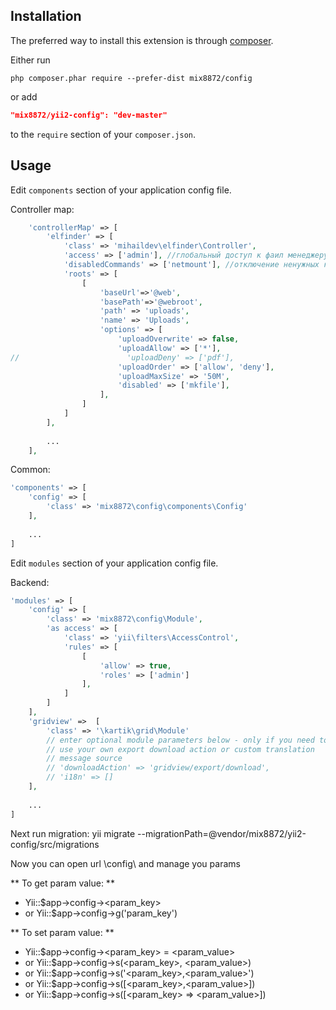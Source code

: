 Installation
------------

The preferred way to install this extension is through [composer](http://getcomposer.org/download/).

Either run

```
php composer.phar require --prefer-dist mix8872/config
```

or add

```json
"mix8872/yii2-config": "dev-master"
```

to the `require` section of your `composer.json`.

Usage
-----

Edit `components` section of your application config file.

Controller map: 

```php
	'controllerMap' => [
        'elfinder' => [
            'class' => 'mihaildev\elfinder\Controller',
            'access' => ['admin'], //глобальный доступ к фаил менеджеру @ - для авторизорованных , ? - для гостей , чтоб открыть всем ['@', '?']
            'disabledCommands' => ['netmount'], //отключение ненужных команд https://github.com/Studio-42/elFinder/wiki/Client-configuration-options#commands
            'roots' => [
                [
                    'baseUrl'=>'@web',
                    'basePath'=>'@webroot',
                    'path' => 'uploads',
                    'name' => 'Uploads',
                    'options' => [
                        'uploadOverwrite' => false,
                        'uploadAllow' => ['*'],
//                        'uploadDeny' => ['pdf'],
                        'uploadOrder' => ['allow', 'deny'],
                        'uploadMaxSize' => '50M',
                        'disabled' => ['mkfile'],
                    ],
                ]
            ]
        ],
		
		...
    ],
```

Common:

```php
'components' => [
	'config' => [
		'class' => 'mix8872\config\components\Config'
	],
	
	...
]
```

Edit `modules` section of your application config file.

Backend:

```php
'modules' => [
	'config' => [
		'class' => 'mix8872\config\Module',
		'as access' => [
			'class' => 'yii\filters\AccessControl',
			'rules' => [
				[
					'allow' => true,
					'roles' => ['admin']
				],
			]
		]
	],
	'gridview' =>  [
		'class' => '\kartik\grid\Module'
		// enter optional module parameters below - only if you need to
		// use your own export download action or custom translation
		// message source
		// 'downloadAction' => 'gridview/export/download',
		// 'i18n' => []
	],
	
	...
]
```

Next run migration: yii migrate --migrationPath=@vendor/mix8872/yii2-config/src/migrations


Now you can open url \config\ and manage you params

** To get param value: **
 * Yii::$app->config-><param_key>
 * or Yii::$app->config->g('param_key')

** To set param value: **
 * Yii::$app->config-><param_key> = <param_value> 
 * or Yii::$app->config->s(<param_key>, <param_value>) 
 * or Yii::$app->config->s('<param_key>,<param_value>') 
 * or Yii::$app->config->s([<param_key>,<param_value>]) 
 * or Yii::$app->config->s([<param_key> => <param_value>])